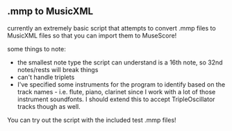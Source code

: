 ## .mmp to MusicXML    
currently an extremely basic script that attempts to convert .mmp files to MusicXML files so that you can import them to MuseScore!  
    
some things to note:    
- the smallest note type the script can understand is a 16th note, so 32nd notes/rests will break things 
- can't handle triplets 
- I've specified some instruments for the program to identify based on the track names - i.e. flute, piano, clarinet since I work with a lot of those instrument soundfonts. I should extend this to accept TripleOscillator tracks though as well.    
    
You can try out the script with the included test .mmp files!